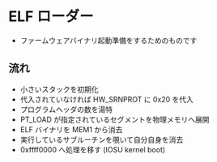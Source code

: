 # ELF ローダー
- ファームウェアバイナリ起動準備をするためのものです

## 流れ
- 小さいスタックを初期化
- 代入されていなければ HW_SRNPROT に 0x20 を代入
- プログラムヘッダの数を湯特
- PT_LOAD が指定されているセグメントを物理メモリへ展開
- ELF バイナリを MEM1 から消去
- 実行しているサブルーチンを覗いて自分自身を消去
- 0xffff0000 へ処理を移す (IOSU kernel boot)
